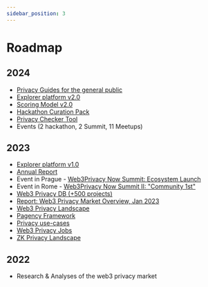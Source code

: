 ```yaml
---
sidebar_position: 3
---
```


# Roadmap

## 2024
- [Privacy Guides for the general public](https://github.com/web3privacy/grants/blob/main/README.md#-privacy-guides)
- [Explorer platform v2.0](https://github.com/web3privacy/grants/blob/main/README.md#-privacy-beat)
- [Scoring Model v2.0](https://github.com/web3privacy/grants/blob/main/README.md#-privacy-beat)
- [Hackathon Curation Pack](https://github.com/web3privacy/grants/blob/main/README.md#-hackathon-curation-pack)
- [Privacy Checker Tool](https://github.com/web3privacy/grants/blob/main/README.md#-privacy-checker-tool)
- Events (2 hackathon, 2 Summit, 11 Meetups)

## 2023
- [Explorer platform v1.0](https://github.com/web3privacy/grants/blob/main/README.md#-privacy-beat)
- [Annual Report](https://github.com/web3privacy/grants/blob/main/README.md#-privacy-annual-report-2023)
- Event in Prague - [Web3Privacy Now Summit: Ecosystem Launch](https://mirror.xyz/0x0f1F3DAf416B74DB3DE55Eb4D7513a80F4841073/_ykJ2VOcRrH720OZTy0tT1kjrgP5kdc0Vykb0VVle0w)
- Event in Rome - [Web3Privacy Now Summit II: "Community 1st"](https://mirror.xyz/0x0f1F3DAf416B74DB3DE55Eb4D7513a80F4841073/bzv735Bc1zak7Yi-NcxWavMQKgt2ANXQtpkrSp8Xg3o)
- [Web3 Privacy DB (+500 projects)](https://web3privacy.info/)
- [Report: Web3 Privacy Market Overview, Jan 2023](https://github.com/web3privacy/web3privacy/blob/main/Market%20overview/Web3privacy%20landscape%20(jan%202023).jpg)
- [Web3 Privacy Landscape](https://github.com/web3privacy/web3privacy/blob/main/Market%20overview/Web3privacy%20landscape%20(jan%202023).jpg)
- [Pagency Framework](https://github.com/web3privacy/web3privacy/tree/main/Pagency)
- [Privacy use-cases](https://github.com/web3privacy/web3privacy/blob/main/Use-cases.md)
- [Web3 Privacy Jobs ](https://docs.google.com/spreadsheets/d/1dN6bIWyOh01Dl-y1iZh-1TASZxKUefD098BUALcnUb8/edit#gid=0)
- [ZK Privacy Landscape](https://github.com/web3privacy/web3privacy/tree/main/ZKprivacylandscape)

## 2022
- Research & Analyses of the web3 privacy market
